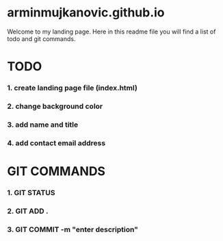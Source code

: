 # arminmujkanovic.github.io
Welcome to my landing page. Here in this readme file you will find a list of todo and git commands.

# TODO
### 1. create landing page file (index.html)
### 2. change background color
### 3. add name and title
### 4. add contact email address

# GIT COMMANDS

### 1. GIT STATUS
### 2. GIT ADD .
### 3. GIT COMMIT -m "enter description"
